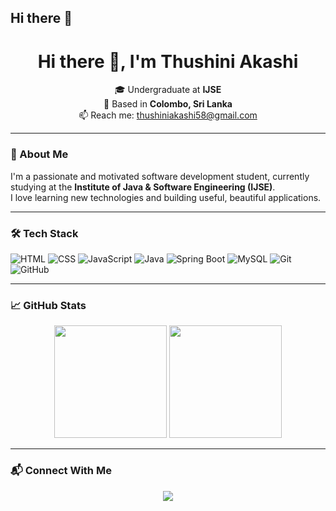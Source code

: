 ## Hi there 👋

<h1 align="center">Hi there 👋, I'm Thushini Akashi</h1>

<p align="center">
  🎓 Undergraduate at <strong>IJSE</strong> <br>
  📍 Based in <strong>Colombo, Sri Lanka</strong> <br>
  📫 Reach me: <a href="mailto:thushiniakashi58@gmail.com">thushiniakashi58@gmail.com</a>
</p>

---

### 🌟 About Me

I'm a passionate and motivated software development student, currently studying at the **Institute of Java & Software Engineering (IJSE)**.  
I love learning new technologies and building useful, beautiful applications.

---

### 🛠️ Tech Stack

![HTML](https://img.shields.io/badge/-HTML5-E34F26?style=flat&logo=html5&logoColor=white)
![CSS](https://img.shields.io/badge/-CSS3-1572B6?style=flat&logo=css3)
![JavaScript](https://img.shields.io/badge/-JavaScript-F7DF1E?style=flat&logo=javascript&logoColor=000)
![Java](https://img.shields.io/badge/-Java-007396?style=flat&logo=java)
![Spring Boot](https://img.shields.io/badge/-SpringBoot-6DB33F?style=flat&logo=spring-boot)
![MySQL](https://img.shields.io/badge/-MySQL-4479A1?style=flat&logo=mysql)
![Git](https://img.shields.io/badge/-Git-F05032?style=flat&logo=git)
![GitHub](https://img.shields.io/badge/-GitHub-181717?style=flat&logo=github)

---

### 📈 GitHub Stats

<p align="center">
  <img src="https://github-readme-stats.vercel.app/api?username=thushiniakashi&show_icons=true&theme=radical" height="180" />
  <img src="https://github-readme-stats.vercel.app/api/top-langs/?username=thushiniakashi&layout=compact&theme=radical" height="180" />
</p>

---

### 📬 Connect With Me

<p align="center">
  <a href="mailto:thushiniakashi58@gmail.com"><img src="https://img.shields.io/badge/Email-D14836?style=for-the-badge&logo=gmail&logoColor=white"/></a>
</p>

